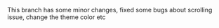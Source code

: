 This branch has some minor changes, fixed some bugs about scrolling issue, change the theme color etc
